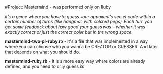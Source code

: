 #Project: Mastermind - was performed only on Ruby

_it’s a game where you have to guess your opponent’s secret code within a certain number of turns (like hangman with colored pegs). Each turn you get some feedback about how good your guess was – whether it was exactly correct or just the correct color but in the wrong space._


**mastermind-two-pl-ruby.rb** - it's a file that was implemented in a way where you can choose who you wanna be CREATOR or GUESSER. And later that depends on what you should do.

**mastermind-ruby.rb** - it is a more easy way where colors are already defined, and you need to only guess its 